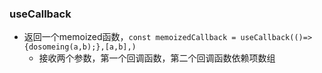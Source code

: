 ### useCallback
+ 返回一个memoized函数，`const memoizedCallback = useCallback(()=>{dosomeing(a,b);},[a,b],)`
    + 接收两个参数，第一个回调函数，第二个回调函数依赖项数组